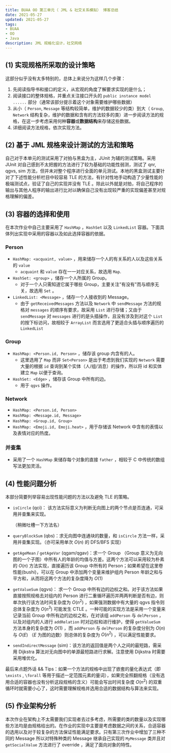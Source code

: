 ```yaml
---
title: BUAA OO 第三单元（ JML & 社交关系模拟） 博客总结
date: 2021-05-27
updated: 2021-05-27
tags:
- BUAA
- OO
- Java
description: JML 规格化设计，社交网络
---
```


## (1) 实现规格所采取的设计策略

这部分似乎没有太多特别的，总体上来说分为这样几个步骤：

1. 先阅读指导书和接口的定义，从宏观的角度了解要求实现的是什么；
2. 阅读接口的整体规格，并重点关注接口开头的 `public instance model ......` 部分（通常该部分提示着这个对象需要维护哪些数据）
3. 从小（ `Person`, `Message` 等结构较简单，维护的数据较少的类）到大（ `Group`, `Network` 结构复杂，维护的数据和含有的方法较多的类）进一步阅读方法的规格，在这一步考虑采用何种**容器**或**数据结构**来存储这些数据。
4. 详细阅读方法规格，依次实现方法。

## (2) 基于 JML 规格来设计测试的方法和策略

自己对于本单元的测试采用了对拍与黑盒为主，JUnit 为辅的测试策略。采用 JUnit 对自己感到不太把握的方法进行了较为基础的功能性弱测，测试了 qnr, qgvs, sim 方法，但并未对整个程序进行全面的单元测试。本地的黑盒测试主要针对了下述性能分析栏目中较容易 TLE 的方法，有针对性地手动构造了少量性能的极端测试点，验证了自己的实现并没有 TLE 。除此以外就是对拍，将自己程序的输出与其他人程序的输出进行比对以确保自己没有出现较严重的实现偏差甚至对规格理解的偏差。

## (3) 容器的选择和使用

在本次作业中自己主要采用了 `HashMap` ，`HashSet` 以及 `LinkedList` 容器。下面具体列出实现中采用的容器以及如此选择容器的依据。

### Person

- `HashMap: <acquaint, value>` ，用来储存一个人的有关系的人以及这些关系的 `value` 
  - `acquaint` 和 `value` 存在一一对应关系，故选用 `Map`.
- `HashSet: <group>` ，储存一个人所属的 Group。
  - 对于一个人只需知道它属于哪些 Group，主要关注"有没有"而与顺序无关，故选用 `Set` 。
- `LinkedList: <Message>` ，储存一个人接收到的 Message。
  - 由于 `getReceivedMessages` 方法以及 `Network` 中 `sendMessage` 方法的规格对 `messages` 的顺序有要求，故采用 `List` 进行存储；又由于 `sendMessage` 对 `messages` 进行的是头插操作，且没有涉及到对这个 `List` 的按下标访问，故相较于 `ArrayList` 而言选用了更适合头插与顺序遍历的 `LinkedList` 

### Group

- `HashMap: <Person.id, Person>` ，储存该 group 内含有的人。
  - 这里选用了 `Map` 而非 `Set<Person>` 是出于考虑到我们实现的 `Network` 需要大量的根据 `id` 查询到某个实体（人/组/消息）的操作，所以将 id 和实体建立 `Map` 以便于查询。
- `HashSet: <Edge>` ，储存该 Group 中所有的边。
  - 用于 `qgvs` 操作。

### Network

- `HashMap: <Person.id, Person>` 
- `HashMap: <Message.id, Message>` 
- `HashMap: <Group.id, Group>` 
- `HashMap: <Emoji.id, Emoji.heat>` ，用于存储该 Network 中含有的表情以及表情对应的热度。

### 并查集

- 采用了一个 `HashMap` 来储存每个对象的直接 `father` ，相较于 C 中传统的数组写法更加灵活。

## (4) 性能问题分析

本部分简要列举容易出现性能问题的方法以及避免 TLE 的策略。

- `isCircle` (qci)： 该方法实际意义为判断无向图上的两个节点是否连通，可采用并查集来实现。

  （稍微吐槽一下方法名）

- `queryBlockSum` (qbs)：求无向图中连通块的数量，和 `isCircle` 方法一样，采用并查集实现。（亦可采用单次 $O(n)$ 的 DFS/BFS 实现）

- `getAgeMean` / `getAgeVar` (qgam/qgav)：求一个 Group （Group 意义为无向图的一个子图）中所有人的年龄的均值与方差。这两个方法可以采用较为朴素的 $O(n)$ 方法实现，直接遍历该 Group 中所有的 Person；如果希望在这里卷性能(bushi)，可以在 Group 中添加两个变量来维护组内 Person 年龄之和与平方和，从而将这两个方法的复杂度降为 $O(1)$ 

- `getValueSum` (qgvs)： 求一个 Group 中所有边的边权之和。对于该方法如果直接按照规格去对组内的 Person 进行二重循环遍历并两两判断是否有边，则单次执行该方法时间复杂度为 $O(n^2)$ ，如果强测数据中有大量的 qgvs 指令则总体复杂度为 $O(n^3)$ 可能发生 CTLE 。一种可能的实现方法是采用一个变量来记录当前 Group 中所有边的边权之和，在对该组 `addPerson` 与 `delPerson` ，以及对组内的人进行 `addRelation` 时对边权和进行维护，使得 `getValueSum` 方法本身的复杂度为 $O(1)$ ，而 `addPerson` 与 `delPerson` 的复杂度分别为 $O(n)$ 与 $O(E)$ （$E$ 为图的边数）则总体的复杂度为 $O(n^2)$  ，可以满足性能要求。

- `sendIndirectMessage` (sim)：该方法的返回值是两个人之间的最短路，需采用 Dijkstra 算法对无向图中的单源最短路进行求解。注意使用 Dijkstra 时需要采用堆优化。

最后来点题外话 && Tips：如果一个方法的规格中出现了嵌套的量化表达式（即 `\exists` , `\forall` 等用于描述一定范围元素的量词），如果完全照翻规格（没有选用合适的容器也没有分析这段规格的含义）可能会写出时间复杂度 $O(n^2)$ 的双重循环时就需要小心了，这时需要理解规格并选用合适的数据结构与算法来实现。

## (5) 作业架构分析

本次作业在架构上不太需要我们实现者去过多考虑，所需要的类的数量以及实现哪些方法均是由规格给出的。在作业的实现中主要是考虑数据之间的关系，合适容器的选用以及对于较复杂的方法保证性能满足要求。只有第三次作业中增加了三种不同的 Message 所以对特殊种类的 Message 继承自己实现的 `MyMessage` 类并且对 `getSocialValue` 方法进行了 override ，满足了面向对象的特性。